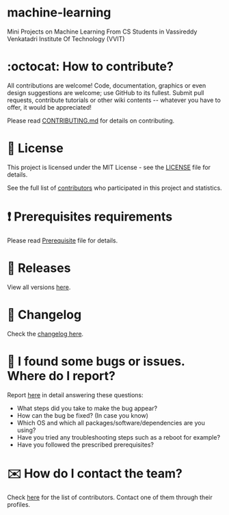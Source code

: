 # machine-learning
Mini Projects on Machine Learning From CS Students in Vassireddy Venkatadri Institute Of Technology (VVIT) 

# :octocat: How to contribute?

All contributions are welcome! Code, documentation, graphics or even design suggestions are welcome; use GitHub to its fullest. Submit pull requests, contribute tutorials or other wiki contents -- whatever you have to offer, it would be appreciated!

Please read [CONTRIBUTING.md](CONTRIBUTING.md) for details on contributing.

# :scroll: License

This project is licensed under the MIT License - see the [LICENSE](LICENSE) file for details.


See the full list of [contributors](https://github.com/sirilalithaadapa/machine-learning/graphs/contributors) who participated in this project and statistics.

# :heavy_exclamation_mark: Prerequisites requirements

Please read [Prerequisite](Prerequisite.md) file for details.

# :bookmark: Releases

View all versions [here](https://github.com/sirilalithaadapa/machine-learning/releases).

# :scroll: Changelog

Check the [changelog here](https://github.com/sirilalithaadapa/machine-learning/commits/master).

# :memo: I found some bugs or issues. Where do I report?

Report [here](https://github.com/sirilalithaadapa/machine-learning/issues/new/choose) in detail answering these questions:

-   What steps did you take to make the bug appear?
-   How can the bug be fixed? (In case you know)
-   Which OS and which all packages/software/dependencies are you using?
-   Have you tried any troubleshooting steps such as a reboot for example?
-   Have you followed the prescribed prerequisites?

# :envelope: How do I contact the team?

Check [here](https://github.com/sirilalithaadapa/machine-learning/graphs/contributors) for the list of contributors. Contact one of them through their profiles.

